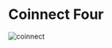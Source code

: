 # Coinnect Four

![coinnect](https://github.com/user-attachments/assets/1ddc8d71-1d5d-4f52-9926-4f90730a3be9)
